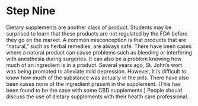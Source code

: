 # Step Nine

Dietary supplements are another class of product. Students may be surprised to learn that these products are not regulated by the FDA before they go on the market. A common misconception is that products that are “natural,” such as herbal remedies, are always safe. There have been cases where a natural product can cause problems such as bleeding or interfering with anesthesia during surgeries. It can also be a problem knowing how much of an ingredient is in a product. Several years ago, St. John’s wort was being promoted to alleviate mild depression. However, it is difficult to know how much of the substance was actually in the pills. There have also been cases none of the ingredient present in the supplement. (This has been found to be the case with some CBD supplements.) People should discuss the use of dietary supplements with their health care professional. 